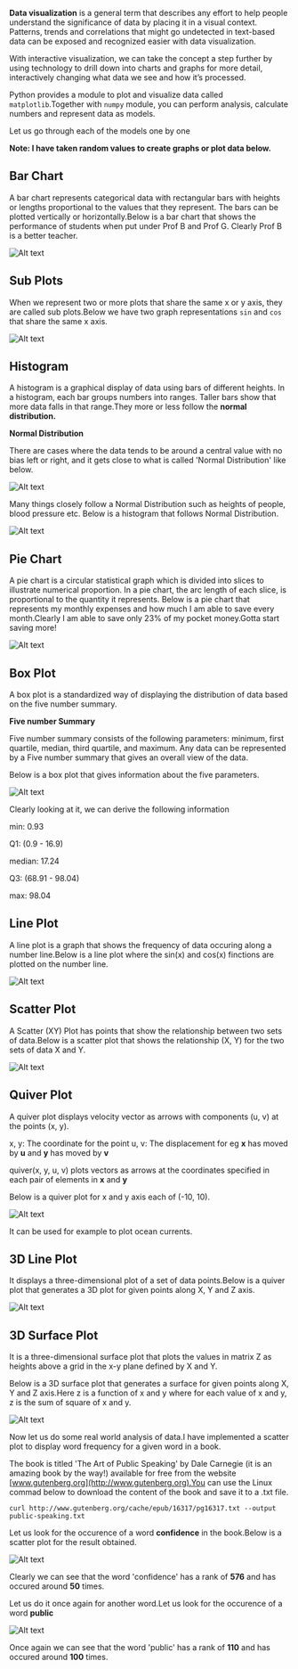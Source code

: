 **Data visualization** is a general term that describes any effort to help people understand the significance of data by placing it in a visual context. Patterns, trends and correlations that might go undetected in text-based data can be exposed and recognized easier with data visualization.

With interactive visualization, we can take the concept a step further by using technology to drill down into charts and graphs for more detail, interactively changing what data we see and how it’s processed.
 
Python provides a module to plot and visualize data called ```matplotlib```.Together with ```numpy``` module, you can perform analysis, calculate numbers and represent data as models. 

Let us go through each of the models one by one

**Note: I have taken random values to create graphs or plot data below.**

## Bar Chart

A bar chart represents categorical data with rectangular bars with heights or lengths proportional to the values that they represent. The bars can be plotted vertically or horizontally.Below is a bar chart that shows the performance of students when put under Prof B and Prof G. Clearly Prof B is a better teacher.

![Alt text](https://github.com/Souvikray/DataVisualization/blob/master/screenshot1.png?raw=true "Optional Title")

## Sub Plots

When we represent two or more plots that share the same x or y axis, they are called sub plots.Below we have two graph representations ```sin``` and ```cos``` that share the same x axis.

![Alt text](https://github.com/Souvikray/DataVisualization/blob/master/screenshot2.png?raw=true "Optional Title")

## Histogram

A histogram is a graphical display of data using bars of different heights. In a histogram, each bar groups numbers into ranges. Taller bars show that more data falls in that range.They more or less follow the **normal distribution.**

**Normal Distribution**

There are cases where the data tends to be around a central value with no bias left or right, and it gets close to what is called 'Normal Distribution' like below.

![Alt text](https://github.com/Souvikray/DataVisualization/blob/master/screenshot3:2.jpg?raw=true "Optional Title")

Many things closely follow a Normal Distribution such as heights of people, blood pressure etc. Below is a histogram that follows Normal Distribution.

![Alt text](https://github.com/Souvikray/DataVisualization/blob/master/screenshot3.png?raw=true "Optional Title")

## Pie Chart

A pie chart is a circular statistical graph which is divided into slices to illustrate numerical proportion. In a pie chart, the arc length of each slice, is proportional to the quantity it represents. Below is a pie chart that represents my monthly expenses and how much I am able to save every month.Clearly I am able to save only 23% of my pocket money.Gotta start saving more!

![Alt text](https://github.com/Souvikray/DataVisualization/blob/master/screenshot4.png?raw=true "Optional Title")

## Box Plot

A box plot is a standardized way of displaying the distribution of data based on the five number summary.

**Five number Summary**

Five number summary consists of the following parameters: minimum, first quartile, median, third quartile, and maximum. Any data can be represented by a Five number summary that gives an overall view of the data.

Below is a box plot that gives information about the five parameters.

![Alt text](https://github.com/Souvikray/DataVisualization/blob/master/screenshot5.png?raw=true "Optional Title")

Clearly looking at it, we can derive the following information

min: 0.93

Q1: (0.9 - 16.9)

median: 17.24

Q3: (68.91 - 98.04)

max: 98.04

## Line Plot

A line plot is a graph that shows the frequency of data occuring along a number line.Below is a line plot where the sin(x) and cos(x) finctions are plotted on the number line.

![Alt text](https://github.com/Souvikray/DataVisualization/blob/master/screenshot6.png?raw=true "Optional Title")

## Scatter Plot

A Scatter (XY) Plot has points that show the relationship between two sets of data.Below is a scatter plot that shows the relationship (X, Y) for the two sets of data X and Y.

![Alt text](https://github.com/Souvikray/DataVisualization/blob/master/screenshot7.png?raw=true "Optional Title")

## Quiver Plot

A quiver plot displays velocity vector as arrows with components (u, v) at the points (x, y).

x, y: The coordinate for the point
u, v: The displacement for eg **x** has moved by **u** and **y** has moved by **v**

quiver(x, y, u, v) plots vectors as arrows at the coordinates specified in each pair of elements in **x** and **y**

Below is a quiver plot for x and y axis each of (-10, 10).

![Alt text](https://github.com/Souvikray/DataVisualization/blob/master/screenshot8.png?raw=true "Optional Title")

It can be used for example to plot ocean currents.

## 3D Line Plot

It displays a three-dimensional plot of a set of data points.Below is a quiver plot that generates a 3D plot for given points along X, Y and Z axis.

![Alt text](https://github.com/Souvikray/DataVisualization/blob/master/screenshot9.png?raw=true "Optional Title")

## 3D Surface Plot

It is a three-dimensional surface plot that plots the values in matrix Z as heights above a grid in the x-y plane defined by X and Y.

Below is a 3D surface plot that generates a surface for given points along X, Y and Z axis.Here z is a function of x and y where for each value of x and y, z is the sum of square of x and y.

![Alt text](https://github.com/Souvikray/DataVisualization/blob/master/screenshot10.png?raw=true "Optional Title")

Now let us do some real world analysis of data.I have implemented a scatter plot to display word frequency for a given word in a book.

The book is titled 'The Art of Public Speaking' by Dale Carnegie (it is an amazing book by the way!) available for free from the website [www.gutenberg.org](http://www.gutenberg.org).You can use the Linux commad below to download the content of the book and save it to a .txt file.

```curl http://www.gutenberg.org/cache/epub/16317/pg16317.txt --output public-speaking.txt```

Let us look for the occurence of a word **confidence** in the book.Below is a scatter plot for the result obtained.

![Alt text](https://github.com/Souvikray/DataVisualization/blob/master/screenshot11.png?raw=true "Optional Title")

Clearly we can see that the word 'confidence' has a rank of **576** and has occured around **50** times.

Let us do it once again for another word.Let us look for the occurence of a word **public**

![Alt text](https://github.com/Souvikray/DataVisualization/blob/master/screenshot12.png?raw=true "Optional Title")

Once again we can see that the word 'public' has a rank of **110** and has occured around **100** times.












 
 
